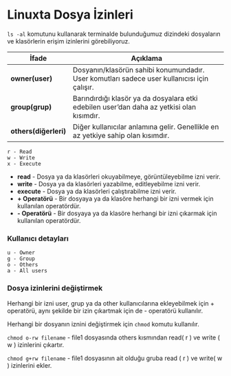 # Linuxta Dosya İzinleri

```ls -al``` komutunu kullanarak terminalde bulunduğumuz dizindeki dosyaların ve klasörlerin erişim izinlerini görebiliyoruz.

İfade | Açıklama
---|---
 **owner(user)** |   Dosyanın/klasörün sahibi konumundadır. User komutları sadece user kullanıcısı için çalışır.
 **group(grup)** | Barındırdığı klasör ya da dosyalara etki edebilen user’dan daha az yetkisi olan kısımdır.
 **others(diğerleri)** |Diğer kullanıcılar anlamına gelir. Genellikle en az yetkiye sahip olan kısımdır.


```
r - Read
w - Write
x - Execute
```

- **read** - Dosya ya da  klasörleri okuyabilmeye, görüntüleyebilme izni verir.
- **write** - Dosya ya da klasörleri yazabilme, editleyebilme izni verir.
- **execute** - Dosya ya da klasörleri çalıştırabilme izni verir.
- **+ Operatörü** - Bir dosyaya ya da klasöre herhangi bir izni vermek için kullanılan operatördür.
- **- Operatörü** - Bir dosyaya ya da klasöre herhangi bir izni çıkarmak için kullanılan operatördür.

### Kullanıcı detayları
```
u - Owner
g - Group
o - Others
a - All users
```

### Dosya izinlerini değiştirmek

Herhangi bir izni user, grup ya da other kullanıcılarına ekleyebilmek için + operatörü, aynı şekilde bir izin çıkartmak için de - operatörü kullanılır.

Herhangi bir dosyanın iznini değiştirmek için ```chmod``` komutu kullanılır.

```chmod o-rw filename``` - file1 dosyasında others kısmından read( r ) ve write ( w ) izinlerini çıkartır.

```chmod g+rw filename``` - file1 dosyasının ait olduğu gruba read ( r ) ve write( w ) izinlerini ekler.
